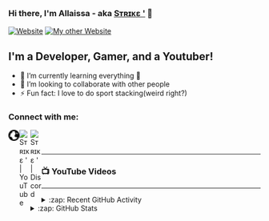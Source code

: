 ### Hi there, I'm Allaissa - aka [Sтʀɪᴋɛ '](https://strike-yt.netlify.app/) 👋 

[![Website](https://img.shields.io/website?label=strike-yt.com&style=for-the-badge&url=https://strike-yt.netlify.app/)](https://strike-yt.netlify.app/)
[![My other Website](https://img.shields.io/website?label=strikeyt.com&style=for-the-badge&url=https://strikeyt.netlify.app/)](https://strikeyt.netlify.app/)

## I'm a Developer, Gamer, and a Youtuber!

- 🌱 I’m currently learning everything 🤣
- 👯 I’m looking to collaborate with other people
- ⚡ Fun fact: I love to do sport stacking(weird right?)

### Connect with me:

[<img align="left" alt="strike-yt.com" width="22px" src="https://raw.githubusercontent.com/iconic/open-iconic/master/svg/globe.svg" />](https://strike-yt.netlify.app/)
[<img align="left" alt="Sтʀɪᴋɛ ' | YouTube" width="22px" src="https://cdn.jsdelivr.net/npm/simple-icons@v3/icons/youtube.svg" />](https://www.youtube.com/channel/UC6QnV_t2zZ3IhaLydounAlQ)
<!-- [<img align="left" alt="Sтʀɪᴋɛ ' | Discord" width="22px" src="https://cdn.jsdelivr.net/npm/simple-icons@v3/icons/discord.svg" />](https://discord.gg/znQvJnhmfu) -->
[<img align="left" alt="Sтʀɪᴋɛ ' | Discord" width="22px" src="https://cdn.jsdelivr.net/npm/simple-icons@v3/icons/discord.svg" />](https://discord.com/users/783553221955682336)

<!-- <br /> -->
<br />
<br />

---

### 📺 YouTube Videos

<!-- YOUTUBE:START -->
<!-- YOUTUBE:END -->

<!-- ➡️ [more videos...](https://www.youtube.com/channel/UC6QnV_t2zZ3IhaLydounAlQ) -->

---

<details>
  <summary>:zap: Recent GitHub Activity</summary>
  
<!--START_SECTION:activity-->
<!--END_SECTION:activity-->

</details>

<details>
  <summary>:zap: GitHub Stats</summary>

  <img align="left" alt="codeSTACKr's GitHub Stats" src="https://github-readme-stats.vercel.app/api?username=Allaisa&show_icons=true&hide_border=true&theme=dracula" />

</details>

[https://strike-yt.netlify.app/]: https://strike-yt.netlify.app/
[https://strikeyt.netlify.app/]: https://strikeyt.netlify.app/
[youtube]: https://www.youtube.com/channel/UC6QnV_t2zZ3IhaLydounAlQ
